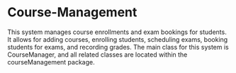 # Course-Management
This system manages course enrollments and exam bookings for students. It allows for adding courses, enrolling students, scheduling exams, booking students for exams, and recording grades. The main class for this system is CourseManager, and all related classes are located within the courseManagement package. 
